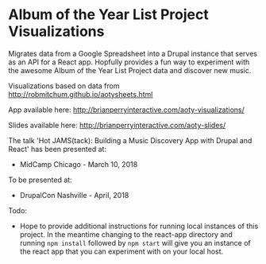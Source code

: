 # Album of the Year List Project Visualizations

Migrates data from a Google Spreadsheet into a Drupal instance that serves as an API for a React app. Hopfully provides a fun way to experiment with the awesome Album of the Year List Project data and discover new music.

Visualizations based on data from http://robmitchum.github.io/aotysheets.html

App available here: http://brianperryinteractive.com/aoty-visualizations/

Slides available here: http://brianperryinteractive.com/aoty-slides/

The talk 'Hot JAMS(tack): Building a Music Discovery App with Drupal and React' has been presented at:
* MidCamp Chicago - March 10, 2018

To be presented at:
* DrupalCon Nashville - April, 2018

Todo:
* Hope to provide additional instructions for running local instances of this project.  In the meantime changing to the react-app directory and running `npm install` followed by `npm start` will give you an instance of the react app that you can experiment with on your local host.